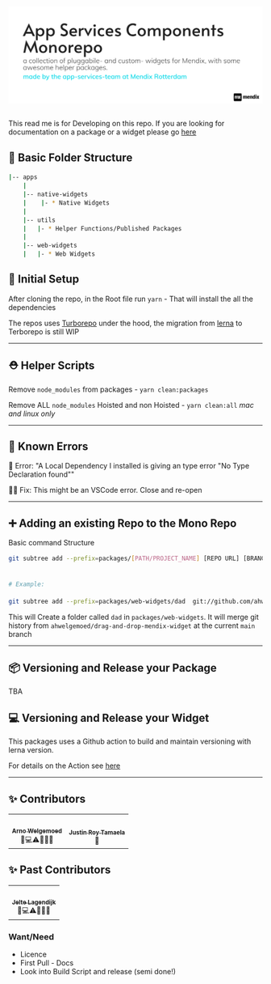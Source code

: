 <img  align="center" alt="headerIMG" src="./assets/ASCM-Logov2.png" target="_blank" />
<br/>
<br/>

This read me is for Developing on this repo. If you are looking for documentation on a package or a widget please go [here](https://mendixlabs.github.io/app-services-components/)

## 📂 Basic Folder Structure

```bash
|-- apps
    |
    |-- native-widgets
    |    |- * Native Widgets
    |
    |-- utils
    |   |- * Helper Functions/Published Packages
    |
    |-- web-widgets
    |   |- * Web Widgets
```

## 💅 Initial Setup

After cloning the repo, in the Root file run `yarn` - That will install the all the dependencies

The repos uses [Turborepo](https://turborepo.org/) under the hood, the migration from [lerna](https://github.com/lerna/lerna) to Terborepo is still WIP

---

## ⛑️ Helper Scripts

Remove `node_modules` from packages - `yarn clean:packages`

Remove ALL `node_modules` Hoisted and non Hoisted - `yarn clean:all` _mac and linux only_

---

## 🐝 Known Errors

🐛 Error: "A Local Dependency I installed is giving an type error "No Type Declaration found""

👍🏽 Fix: This might be an VSCode error. Close and re-open

---

## ➕ Adding an existing Repo to the Mono Repo

Basic command Structure

```bash
git subtree add --prefix=packages/[PATH/PROJECT_NAME] [REPO URL] [BRANCH NAME]


# Example:

git subtree add --prefix=packages/web-widgets/dad  git://github.com/ahwelgemoed/drag-and-drop-mendix-widget.git main
```

This will Create a folder called `dad` in `packages/web-widgets`. It will merge git history from `ahwelgemoed/drag-and-drop-mendix-widget` at the current `main` branch

---

## 📦 Versioning and Release your Package

TBA

## 💻 Versioning and Release your Widget

This packages uses a Github action to build and maintain versioning with lerna version.

For details on the Action see [here](https://github.com/ahwelgemoed/widget-build-monorepo-action)

---

## ✨ Contributors

<!-- ALL-CONTRIBUTORS-LIST:START - Do not remove or modify this section -->
<!-- prettier-ignore-start -->

<table>
  <tr>
    <td align="center"><a href="https://github.com/ahwelgemoed"><img src="https://avatars.githubusercontent.com/u/29273599?v=4?s=100" width="100px;" alt=""/><br /><sub><b>Arno Welgemoed</b></sub></a><br />🤔💻⚠️📖💡🚧</td>
    <td align="center"><a href="https://github.com/justinroy-mx"><img src="https://avatars.githubusercontent.com/u/81809936?v=4?s=100" width="100px;" alt=""/><br /><sub><b>Justin Roy Tamaela</b></sub></a><br />🤔</td>
  </tr>

</table>

## ✨ Past Contributors

<!-- ALL-CONTRIBUTORS-LIST:START - Do not remove or modify this section -->
<!-- prettier-ignore-start -->

<table>
  <tr>
    <td align="center"><a href="https://github.com/JelteMX"><img src="https://avatars.githubusercontent.com/u/14937393?v=4?s=100" width="100px;" alt=""/><br /><sub><b>Jelte Lagendijk</b></sub></a><br />🤔💻⚠️📖💡🚧</td>
  </tr>

</table>

### Want/Need

- Licence
- First Pull - Docs
- Look into Build Script and release (semi done!)
